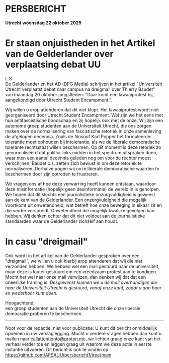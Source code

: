 # PERSBERICHT
**Utrecht woensdag 22 oktober 2025**
# Er staan onjuistheden in het Artikel van de Gelderlander over verplaatsing debat UU
L.S.  
De Gelderlander en het AD (DPG Media) schrijven in het artikel "Universiteit Utrecht verplaatst debat naar campus na dreigmail over Thierry Baudet" van maandag 20 oktober jongstleden: "Daar komt een lawaaiprotest bij, aangekondigd door Utrecht Student Encampment.".

Wij willen u erop attenderen dat dit niet klopt. Het lawaaiprotest wordt niet georganiseerd door Utrecht Student Encampment. Wel zijn we het eens met hun antifascistische boodschap en zij hopelijk ook met de onze. Wij zijn een autonome groep studenten aan de Universiteit Utrecht, die ons zorgen maken over de normalisering van fascistische retoriek in onze samenleving de afgelopen decennia. Zoals de filosoof Karl Popper het formuleerde: tolerantie moet ophouden bij intolerantie, als we de liberale democratische tolerante rechtsstaat willen beschermen. Op dit moment is deze retoriek zo genormaliseerd dat politici links midden in het spectrum uitspraken doen, waar men een aantal decennia geleden nog om voor de rechter moest verschijnen. Baudet c.s. zetten zich bewust in om deze retoriek te normaliseren. Derhalve pogen wij onze liberale democratische waarden te beschermen door zijn optreden te frustreren.

We vragen ons af hoe deze verwarring heeft kunnen ontstaan, waardoor deze misinformatie (hopelijk geen desinformatie) de wereld in is geholpen. We hopen dat dit slechts een journalistieke onzorgvuldigheid is geweest aan de kant van de Gelderlander. Een onzorgvuldigheid die mogelijk voortkomt uit onwetendheid, wat betreft hoe onze beweging in elkaar zit en die verder verspreidt. Onwetendheid die mogelijk kwalijke gevolgen kan hebben. Wij denken echter dat dit niet voldoet aan de journalistieke standaarden waar de Gelderlander zichzelf aan houdt.

# In casu "dreigmail"
Ook wordt in het artikel van de Gelderlander gesproken over een "dreigmail", we willen u ook hierbij erop attenderen dat wij die niet verzonden hebben. We hebben wel een mail gestuurd naar de universiteit, maar deze is louter gestuurd om een vreedzaam protest aan te kondigen. Mocht het wel naar onze mail verwijzen, dan denken wij dat dat een oneerlijke framing is. _Desgewenst kunnen we u de mail overhandigen die naar de Universiteit Utrecht is gestuurd, vanaf onze kant, zodat u aan hoor en wederhoor kunt doen._

Hoogachtend,  
een groep studenten aan de Universiteit Utrecht die onze liberale democratie proberen te beschermen.

---
Noot voor de redactie, niet voor publicatie: U kunt dit bericht onmiddellijk opnemen in uw verslaglegging. Mocht u verdere vragen hebben dan kunt u mailen naar callattentionto@proton.me, we lichten graag onze kant van het verhaal verder toe en leggen graag uit waarom we deze actie in eerste instantie uitvoeren. Dit bericht is ook te vinden op https://github.com/AFSAUU/persbericht1/tree/main

